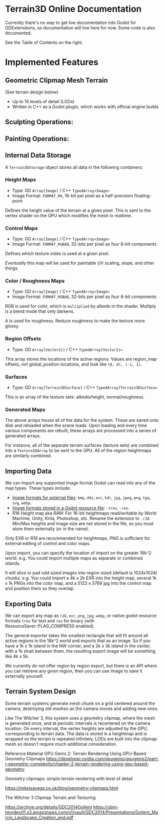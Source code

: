 # Terrain3D Online Documentation

Currently there's no way to get live documentation into Godot for GDExtensitons, so documentation will live here for now. Some code is also documented.

See the Table of Contents on the right.

# Implemented Features

## Geometric Clipmap Mesh Terrain 
(See terrain design below)

* Up to 10 levels of detail (LODs)
* Written in C++ as a Godot plugin, which works with official engine builds


## Sculpting Operations:

## Painting Operations:

## Internal Data Storage

A `Terrain3DStorage` object stores all data in the following containers:

### Height Maps

* Type: GD `Array[Image]` / C++ `TypedArray<Image>` 
* Image Format: `FORMAT_RH`, 16-bit per pixel as a half-precision floating-point

Defines the height value of the terrain at a given pixel. This is sent to the vertex shader on the GPU which modifies the mesh in realtime.


### Control Maps

* Type: GD `Array[Image]` / C++ `TypedArray<Image>` 
* Image Format: `FORMAT_RGBA8`, 32-bits per pixel as four 8-bit components

Defines which texture index is used at a given pixel. 

*Eventually* this map will be used for paintable UV scaling, slope, and other things.


### Color / Roughness Maps

* Type: GD `Array[Image]` / C++ `TypedArray<Image>` 
* Image Format: `FORMAT_RGBA8`, 32-bits per pixel as four 8-bit components

RGB is used for color, which is `multiplied` by albedo in the shader. Multiply is a blend mode that only darkens.

A is used for roughness. Reduce roughness to make the texture more glossy.


### Region Offsets

* Type: GD `Array[Vector2i]` / C++ `TypedArray[Vector2i>` 

This array stores the locations of the active regions. Values are region_map offsets, not global_position locations, and look like `(0, 0), (-1, 1)`.


### Surfaces

* Type: GD `Array[Terrain3DSurface]` / C++ `TypedArray[Terrain3DSurface>` 

This is an array of the texture sets: albedo/height, normal/roughness.


### Generated Maps

The above arrays house all of the data for the system. These are saved onto disk and reloaded when the scene loads. Upon loading and every time various components are rebuilt, these arrays are processed into a series of generated arrays.

For instance, all of the separate terrain surfaces (texture sets) are combined into a `Texture2DArray` to be sent to the GPU. All of the region heightmaps are similarly combined. 


## Importing Data

We can import any supported image format Godot can read into any of the map types. These types include:
* [Image formats for external files](https://docs.godotengine.org/en/4.0/tutorials/assets_pipeline/importing_images.html#supported-image-formats): `bmp`, `dds`, `exr`, `hdr`, `jpg`, `jpeg`, `png`, `tga`, `svg`, `webp`.
* [Image formats stored in a Godot resource file](https://docs.godotengine.org/en/4.0/classes/class_image.html#enum-image-format): `.tres`, `.res`.
* R16 Height map aka RAW: For 16-bit heightmaps read/writable by World Machine, Unity, Krita, Photoshop, etc. Rename the extension to `.r16`. Min/Max heights and image size are not stored in the file, so you must store them externally (or in the name).

Only EXR or R16 are recommended for heightmaps. PNG is sufficient for external editing of control and color maps.

Upon import, you can specify the location of import on the greater 16k^2 world. e.g. You could import multiple maps as separate or combined islands.

It will slice or pad odd sized images into region sized (default is 1024x1024) chunks. e.g. You could import a 4k x 2k EXR into the height map, several 1k x 1k PNGs into the color map, and a 5123 x 3769 jpg into the control map and position them so they overlap.


## Exporting Data

We can export any map as `r16`, `exr`, `png`, `jpg`, `webp`, or native godot resource formats `tres` for text and `res` for binary (with ResourceSaver::FLAG_COMPRESS enabled).

The general exporter takes the smallest rectangle that will fit around all active regions in the 16k^2 world and exports that as an image. So if you have a 1k x 1k island in the NW corner, and a 2k x 3k island in the center, with a 1k strait between them, the resulting export image will be something like 4k x 5k.

We currently do not offer region by region export, but there is an API where you can retrieve any given region, then you can use Image to save it externally yourself.

## Terrain System Design

Some terrain systems generate mesh chunk on a grid centered around the camera, destroying old meshes as the camera moves and adding new ones.

Like The Witcher 3, this system uses a geometry clipmap, where the mesh is generated once, and at periodic intervals is recentered on the camera location. On every interval, the vertex heights are adjusted by the GPU, corresponding to terrain data. The data is stored in a heightmap and is wrapped so the terrain is repeated infinitely. LODs are built into the clipmap mesh so doesn't require much additional consideration.

Reference Material
GPU Gems 2: Terrain Rendering Using GPU-Based Geometry Clipmaps https://developer.nvidia.com/gpugems/gpugems2/part-i-geometric-complexity/chapter-2-terrain-rendering-using-gpu-based-geometry

Geometry clipmaps: simple terrain rendering with level of detail

https://mikejsavage.co.uk/blog/geometry-clipmaps.html

The Witcher 3 Clipmap Terrain and Texturing

https://archive.org/details/GDC2014Gollent
https://ubm-twvideo01.s3.amazonaws.com/o1/vault/GDC2014/Presentations/Gollent_Marcin_Landscape_Creation_and.pdf
